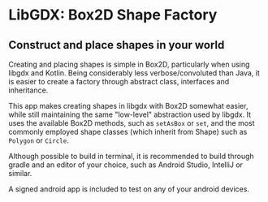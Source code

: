 # LibGDX: Box2D Shape Factory
## Construct and place shapes in your world

Creating and placing shapes is simple in Box2D, particularly when using libgdx and Kotlin. Being considerably less verbose/convoluted than Java, it is easier to create a factory through abstract class, interfaces and inheritance.

This app makes creating shapes in libgdx with Box2D somewhat easier, while still maintaining the same "low-level" abstraction used by libgdx. It uses the available Box2D methods, such as ```setAsBox``` or ```set```, and the most commonly employed shape classes (which inherit from Shape) such as ```Polygon``` or ```Circle```.

Although possible to build in terminal, it is recommended to build through gradle and an editor of your choice, such as Android Studio, IntelliJ or similar.

A signed android app is included to test on any of your android devices.   
